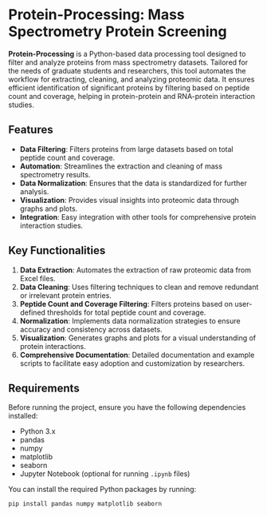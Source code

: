 # Protein-Processing: Mass Spectrometry Protein Screening

**Protein-Processing** is a Python-based data processing tool designed to filter and analyze proteins from mass spectrometry datasets. Tailored for the needs of graduate students and researchers, this tool automates the workflow for extracting, cleaning, and analyzing proteomic data. It ensures efficient identification of significant proteins by filtering based on peptide count and coverage, helping in protein-protein and RNA-protein interaction studies.

## Features

- **Data Filtering**: Filters proteins from large datasets based on total peptide count and coverage.
- **Automation**: Streamlines the extraction and cleaning of mass spectrometry results.
- **Data Normalization**: Ensures that the data is standardized for further analysis.
- **Visualization**: Provides visual insights into proteomic data through graphs and plots.
- **Integration**: Easy integration with other tools for comprehensive protein interaction studies.

## Key Functionalities

1. **Data Extraction**: Automates the extraction of raw proteomic data from Excel files.
2. **Data Cleaning**: Uses filtering techniques to clean and remove redundant or irrelevant protein entries.
3. **Peptide Count and Coverage Filtering**: Filters proteins based on user-defined thresholds for total peptide count and coverage.
4. **Normalization**: Implements data normalization strategies to ensure accuracy and consistency across datasets.
5. **Visualization**: Generates graphs and plots for a visual understanding of protein interactions.
6. **Comprehensive Documentation**: Detailed documentation and example scripts to facilitate easy adoption and customization by researchers.

## Requirements

Before running the project, ensure you have the following dependencies installed:

- Python 3.x
- pandas
- numpy
- matplotlib
- seaborn
- Jupyter Notebook (optional for running `.ipynb` files)

You can install the required Python packages by running:

```bash
pip install pandas numpy matplotlib seaborn
```
